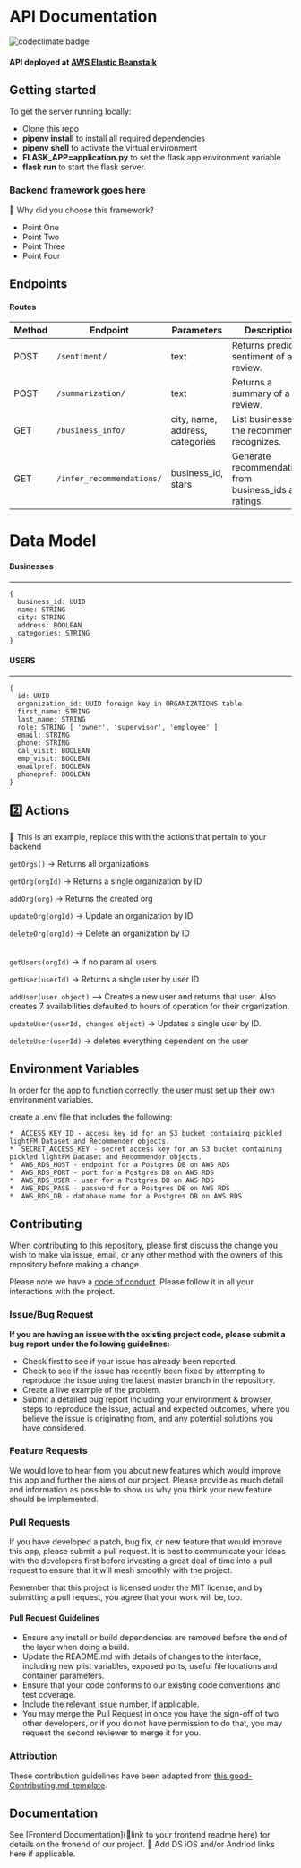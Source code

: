 # API Documentation

![codeclimate badge](https://api.codeclimate.com/v1/badges/6324d14f8c5711ef6d82/maintainability)

#### API deployed at [AWS Elastic Beanstalk](https://8rq6v9dni0.execute-api.us-east-1.amazonaws.com/) <br>

## Getting started

To get the server running locally:

- Clone this repo
- **pipenv install** to install all required dependencies
- **pipenv shell** to activate the virtual environment
- **FLASK_APP=application.py** to set the flask app environment variable
- **flask run** to start the flask server.

### Backend framework goes here

🚫 Why did you choose this framework?

-    Point One
-    Point Two
-    Point Three
-    Point Four

## Endpoints

#### Routes

| Method | Endpoint                 | Parameters                      | Description                                             |
| ------ | ------------------------ | ------------------------------- | ------------------------------------------------------- |
| POST   | `/sentiment/`            | text                            | Returns predicted sentiment of a review.                |
| POST   | `/summarization/`        | text                            | Returns a summary of a review.                          |
| GET    | `/business_info/`        | city, name, address, categories | List businesses the recommender recognizes.             |
| GET    | `/infer_recommendations/`| business_id, stars              | Generate recommendations from business_ids and ratings. |



# Data Model

#### Businesses

---

```
{
  business_id: UUID
  name: STRING
  city: STRING
  address: BOOLEAN
  categories: STRING
}
```

#### USERS

---

```
{
  id: UUID
  organization_id: UUID foreign key in ORGANIZATIONS table
  first_name: STRING
  last_name: STRING
  role: STRING [ 'owner', 'supervisor', 'employee' ]
  email: STRING
  phone: STRING
  cal_visit: BOOLEAN
  emp_visit: BOOLEAN
  emailpref: BOOLEAN
  phonepref: BOOLEAN
}
```

## 2️⃣ Actions

🚫 This is an example, replace this with the actions that pertain to your backend

`getOrgs()` -> Returns all organizations

`getOrg(orgId)` -> Returns a single organization by ID

`addOrg(org)` -> Returns the created org

`updateOrg(orgId)` -> Update an organization by ID

`deleteOrg(orgId)` -> Delete an organization by ID
<br>
<br>
<br>
`getUsers(orgId)` -> if no param all users

`getUser(userId)` -> Returns a single user by user ID

`addUser(user object)` --> Creates a new user and returns that user. Also creates 7 availabilities defaulted to hours of operation for their organization.

`updateUser(userId, changes object)` -> Updates a single user by ID.

`deleteUser(userId)` -> deletes everything dependent on the user

## Environment Variables

In order for the app to function correctly, the user must set up their own environment variables.

create a .env file that includes the following:

    
    *  ACCESS_KEY_ID - access key id for an S3 bucket containing pickled lightFM Dataset and Recommender objects.
    *  SECRET_ACCESS_KEY - secret access key for an S3 bucket containing pickled lightFM Dataset and Recommender objects.
    *  AWS_RDS_HOST - endpoint for a Postgres DB on AWS RDS
    *  AWS_RDS_PORT - port for a Postgres DB on AWS RDS
    *  AWS_RDS_USER - user for a Postgres DB on AWS RDS
    *  AWS_RDS_PASS - password for a Postgres DB on AWS RDS
    *  AWS_RDS_DB - database name for a Postgres DB on AWS RDS
    
    
## Contributing

When contributing to this repository, please first discuss the change you wish to make via issue, email, or any other method with the owners of this repository before making a change.

Please note we have a [code of conduct](./code_of_conduct.md). Please follow it in all your interactions with the project.

### Issue/Bug Request

 **If you are having an issue with the existing project code, please submit a bug report under the following guidelines:**
 - Check first to see if your issue has already been reported.
 - Check to see if the issue has recently been fixed by attempting to reproduce the issue using the latest master branch in the repository.
 - Create a live example of the problem.
 - Submit a detailed bug report including your environment & browser, steps to reproduce the issue, actual and expected outcomes,  where you believe the issue is originating from, and any potential solutions you have considered.

### Feature Requests

We would love to hear from you about new features which would improve this app and further the aims of our project. Please provide as much detail and information as possible to show us why you think your new feature should be implemented.

### Pull Requests

If you have developed a patch, bug fix, or new feature that would improve this app, please submit a pull request. It is best to communicate your ideas with the developers first before investing a great deal of time into a pull request to ensure that it will mesh smoothly with the project.

Remember that this project is licensed under the MIT license, and by submitting a pull request, you agree that your work will be, too.

#### Pull Request Guidelines

- Ensure any install or build dependencies are removed before the end of the layer when doing a build.
- Update the README.md with details of changes to the interface, including new plist variables, exposed ports, useful file locations and container parameters.
- Ensure that your code conforms to our existing code conventions and test coverage.
- Include the relevant issue number, if applicable.
- You may merge the Pull Request in once you have the sign-off of two other developers, or if you do not have permission to do that, you may request the second reviewer to merge it for you.

### Attribution

These contribution guidelines have been adapted from [this good-Contributing.md-template](https://gist.github.com/PurpleBooth/b24679402957c63ec426).

## Documentation

See [Frontend Documentation](🚫link to your frontend readme here) for details on the fronend of our project.
🚫 Add DS iOS and/or Andriod links here if applicable.
